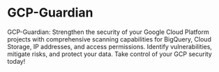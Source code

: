 # GCP-Guardian
GCP-Guardian: Strengthen the security of your Google Cloud Platform projects with comprehensive scanning capabilities for BigQuery, Cloud Storage, IP addresses, and access permissions. Identify vulnerabilities, mitigate risks, and protect your data. Take control of your GCP security today!
